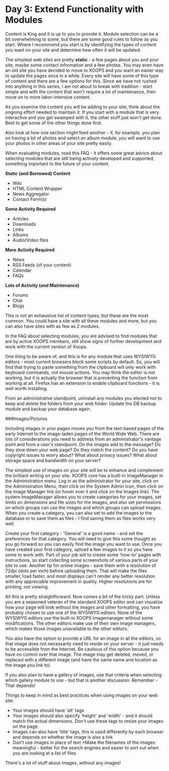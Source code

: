 # Day 3: Extend Functionality with Modules

Content is King and it is up to you to provide it. Module selection can be a bit overwhelming to some, but there are some good rules to follow as you start. Where I recommend you start is by identifying the types of content you want on your site and determine how often it will be updated.

The simplest web sites are pretty **static** - a few pages about you and your site, maybe some contact information and a few photos. You may even have an old site you have decided to move to XOOPS and you want an easier way to update the pages once in a while. Every site will have some of this type of content and there are a few options for this. Since we have not rushed into anything in this series, I am not about to break with tradition - start simple and with the content that won't require a lot of maintenance, then move on to more labor-intensive content.

As you examine the content you will be adding to your site, think about the ongoing effort needed to maintain it. If you start with a module that is very interactive and you get swamped with it, the other stuff just won't get done. Best to get some of the other things done first.

Also look at how one section might feed another - if, for example, you plan on having a lot of photos and select an album module, you will want to use your photos in other areas of your site pretty easily.

When evaluating modules, read this FAQ - it offers some great advice about selecting modules that are still being actively developed and supported, something important to the future of your content.

**Static (and Borrowed) Content**
- Wiki
- HTML Content Wrapper
- News Aggregator
- Contact Form(s)

**Some Activity Required**
- Articles
- Downloads
- Links
- Albums
- Audio/Video files

**More Activity Required**
- News
- RSS Feeds (of your content)
- Calendar
- FAQs

**Lots of Activity (and Maintenance)**
- Forums
- Chat
- Blogs

This is not an exhaustive list of content types, but these are the most common. You could have a site with all these modules and more, but you can also have sites with as few as 2 modules.

In the FAQ about selecting modules, you are advised to find modules that are by active XOOPS members, still show signs of further development and work with the current version of Xoops. 


One thing to be aware of, and this is for any module that uses WYSIWYG editors - most current browsers block some scripts by default. So, you will find that trying to paste something from the clipboard will only work with keyboard commands, not mouse actions. You may think the editor is not working, but it is actually the browser that is preventing the function from working at all. Firefox has an extension to enable clipboard functions - it is well worth installing.


From an administrative standpoint, uninstall any modules you elected not to keep and delete the folders from your web folder. Update the DB backup module and backup your database again.

###Images/Pictures

Including images in your pages moves you from the text-based pages of the early Internet to the image-laden pages of the World Wide Web. There are lots of considerations you need to address from an administrator's vantage point and from a user's standpoint. Do the images add to the message? Do they slow down your web page? Do they match the content? Do you have copyright issues to worry about? What about privacy issues? What about storage space and bandwidth on your server?

The simplest use of images on your site will be to enhance and complement the brilliant writing on your site. XOOPS core has a built-in ImageManager in the Administration menu. Log in as the administrator for your site, click on the Administration Menu, then click on the System Admin icon, then click on the Image Manager link (or hover over it and click on the Images link). The system ImageManager allows you to create categories for your images, set limits on dimensions and file sizes for the images, and also set permissions on which groups can use the images and which groups can upload images. When you create a category, you can also set to add the images to the database or to save them as files - I find saving them as files works very well.

Create your first category - 'General' is a good name - and set the preferences for that category. You will need to give this some thought as you go forward so you can easily find the image you want to use. Once you have created your first category, upload a few images to it so you have some to work with. Part of your job will to create some 'how-to' pages with instructions, so start collecting some screenshots of various parts of your site to use. Another tip for online images - save them with a resolution of 72dpi (dots per inch) before uploading them. That will make the files smaller, load faster, and most displays can't render any better resolution with any appreciable improvement in quality. Higher resolutions are for printing, not viewing.

All this is pretty straightforward. Now comes a bit of the tricky part. Unless you are a seasoned veteran of the standard XOOPS editor and can visualize how your page will look without the images and other formatting, you have probably chosen to use one of the WYSIWYG editors. None of the WYSIWYG editors use the built-in XOOPS Imagemanager without some modifications. The other editors make use of their own image managers, which makes those images unavailable to the other editors.

You also have the option to provide a URL for an image in all the editors, so that image does not necessarily need to reside on your server - it just needs to be accessible from the Internet. Be cautious of this option because you have no control over that image. The image may get deleted, moved, or replaced with a different image (and have the same name and location as the image you link to).

If you also plan to have a gallery of images, use that criteria when selecting which gallery module to use - but that is another discussion. Remember - That depends!

Things to keep in mind as best practices when using images on your web site:
* Your images should have 'alt' tags
* Your images should also specify 'height' and 'width' - and it should match the actual dimensions. Don't use these tags to resize your images on the page.
* Images can also have 'title' tags, this is used differently by each browser and depends on whether the image is also a link
* Don't use images in place of text
*Make the filenames of the images meaningful - better for the search engines and easier to sort out when you are looking at a list of files

There's a lot of stuff about images, without any images!
